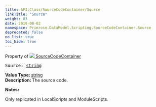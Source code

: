 ```yaml
---
title: API:Class/SourceCodeContainer/Source
linkTitle: "Source"
weight: 83
date: 2019-08-02
namespace: Primrose.DataModel.Scripting.SourceCodeContainer.Source
deprecated: false
no_list: true
toc_hide: true
---
```

Property of <a href="/docs/api-reference/Class/SourceCodeContainer"><img src="/icons/silk/default.png"/>&nbsp;SourceCodeContainer</a>
<pre class="method-declaration">
Source: <a class="type" href="/docs/api-reference/System/string">string</a></pre>
<b>Value Type: </b>
<a class="type" href="/docs/api-reference/System/string">string</a>
<br/>
<b>Description: </b>
The source code.

<b>Notes: </b>
<p class="remarks">
Only replicated in LocalScripts and ModuleScripts.
</p>
